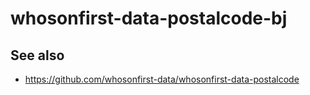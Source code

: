 # whosonfirst-data-postalcode-bj

## See also

* https://github.com/whosonfirst-data/whosonfirst-data-postalcode
